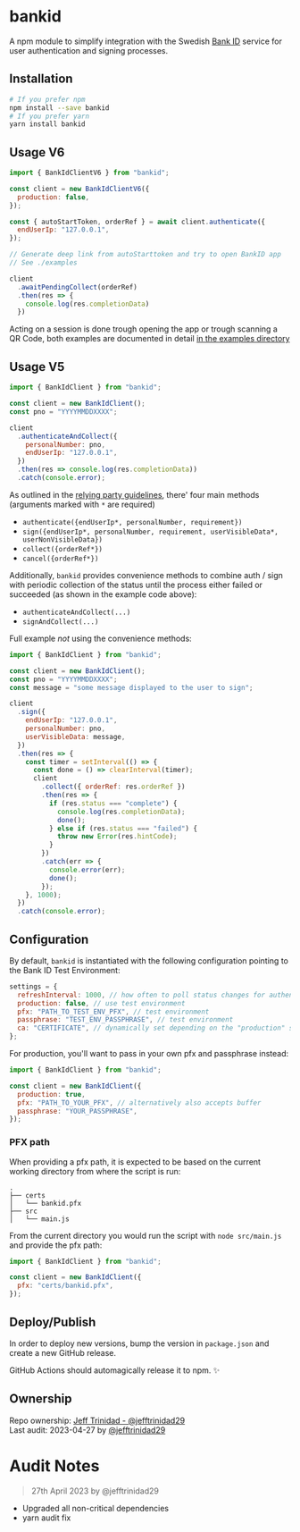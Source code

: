 # bankid

A npm module to simplify integration with the Swedish [Bank ID](https://www.bankid.com/en/) service for user authentication and signing processes.

## Installation

```sh
# If you prefer npm
npm install --save bankid
# If you prefer yarn
yarn install bankid
```

## Usage V6

```javascript
import { BankIdClientV6 } from "bankid";

const client = new BankIdClientV6({
  production: false,
});

const { autoStartToken, orderRef } = await client.authenticate({
  endUserIp: "127.0.0.1",
});

// Generate deep link from autoStarttoken and try to open BankID app
// See ./examples

client
  .awaitPendingCollect(orderRef)
  .then(res => {
    console.log(res.completionData)
  })

```
Acting on a session is done trough opening the app or trough scanning a QR Code, both examples are documented in detail [in the examples directory](./examples)

## Usage V5

```javascript
import { BankIdClient } from "bankid";

const client = new BankIdClient();
const pno = "YYYYMMDDXXXX";

client
  .authenticateAndCollect({
    personalNumber: pno,
    endUserIp: "127.0.0.1",
  })
  .then(res => console.log(res.completionData))
  .catch(console.error);
```

As outlined in the [relying party guidelines](https://www.bankid.com/assets/bankid/rp/bankid-relying-party-guidelines-v3.5.pdf),
there' four main methods (arguments marked with `*` are required)

- `authenticate({endUserIp*, personalNumber, requirement})`
- `sign({endUserIp*, personalNumber, requirement, userVisibleData*, userNonVisibleData})`
- `collect({orderRef*})`
- `cancel({orderRef*})`

Additionally, `bankid` provides convenience methods to combine auth / sign with periodic collection of the status until the process either failed or succeeded (as shown in the example code above):

- `authenticateAndCollect(...)`
- `signAndCollect(...)`

Full example _not_ using the convenience methods:

```javascript
import { BankIdClient } from "bankid";

const client = new BankIdClient();
const pno = "YYYYMMDDXXXX";
const message = "some message displayed to the user to sign";

client
  .sign({
    endUserIp: "127.0.0.1",
    personalNumber: pno,
    userVisibleData: message,
  })
  .then(res => {
    const timer = setInterval(() => {
      const done = () => clearInterval(timer);
      client
        .collect({ orderRef: res.orderRef })
        .then(res => {
          if (res.status === "complete") {
            console.log(res.completionData);
            done();
          } else if (res.status === "failed") {
            throw new Error(res.hintCode);
          }
        })
        .catch(err => {
          console.error(err);
          done();
        });
    }, 1000);
  })
  .catch(console.error);
```

## Configuration

By default, `bankid` is instantiated with the following configuration pointing to the Bank ID Test Environment:

```javascript
settings = {
  refreshInterval: 1000, // how often to poll status changes for authenticateAndCollect and signAndCollect
  production: false, // use test environment
  pfx: "PATH_TO_TEST_ENV_PFX", // test environment
  passphrase: "TEST_ENV_PASSPHRASE", // test environment
  ca: "CERTIFICATE", // dynamically set depending on the "production" setting unless explicitely provided
};
```

For production, you'll want to pass in your own pfx and passphrase instead:

```javascript
import { BankIdClient } from "bankid";

const client = new BankIdClient({
  production: true,
  pfx: "PATH_TO_YOUR_PFX", // alternatively also accepts buffer
  passphrase: "YOUR_PASSPHRASE",
});
```

### PFX path

When providing a pfx path, it is expected to be based on the current working directory from where the script is run:

```
.
├── certs
│   └── bankid.pfx
├── src
│   └── main.js
```

From the current directory you would run the script with `node src/main.js` and provide the pfx path:

```javascript
import { BankIdClient } from "bankid";

const client = new BankIdClient({
  pfx: "certs/bankid.pfx",
});
```

## Deploy/Publish

In order to deploy new versions, bump the version in `package.json` and create a new GitHub release.

GitHub Actions should automagically release it to npm. ✨

## Ownership

Repo ownership: [Jeff Trinidad - @jefftrinidad29](https://github.com/jefftrinidad29) \
Last audit: 2023-04-27 by [@jefftrinidad29](https://github.com/jefftrinidad29)

# Audit Notes

> 27th April 2023 by @jefftrinidad29

- Upgraded all non-critical dependencies
- yarn audit fix
